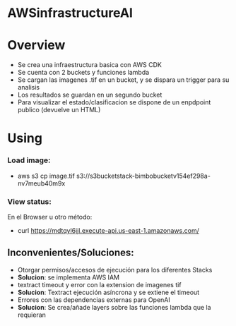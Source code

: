 # AWSinfrastructureAI

# Overview
- Se crea una infraestructura basica con AWS CDK 
- Se cuenta con 2 buckets y funciones lambda 
- Se cargan las imagenes .tif en un bucket, y se dispara un trigger para su analisis
- Los resultados se guardan en un segundo bucket
- Para visualizar el estado/clasificacion se dispone de un enpdpoint publico (devuelve un HTML)

# Using
### Load image:
- aws s3 cp image.tif s3://s3bucketstack-bimbobucketv154ef298a-nv7meub40m9x

### View status:
En el Browser u otro método:

- curl https://mdtqyl6jjl.execute-api.us-east-1.amazonaws.com/

## Inconvenientes/Soluciones:
- Otorgar permisos/accesos de ejecución para los diferentes Stacks
- __Solucion__: se implementa AWS IAM
- textract timeout y error con la extension de imagenes tif
- __Solucion__: Textract ejecución asíncrona y se extiene el timeout 
- Errores con las dependencias externas para OpenAI
- __Solucion__: Se crea/añade layers sobre las funciones lambda que la requieran